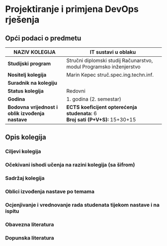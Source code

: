 # Projektiranje i primjena DevOps rješenja

## Opći podaci o predmetu

| **NAZIV KOLEGIJA**                               | IT sustavi u oblaku                                                                |
| ------------------------------------------------ | ---------------------------------------------------------------------------------- |
| **Studijski program**                            | Stručni diplomski studij Računarstvo, modul Programsko inženjerstvo                |
| **Nositelj kolegija**                            | Marin Kepec struč.spec.ing.techn.inf.                                              |
| **Suradnik na kolegiju**                         |                                                                                    |
| **Status kolegija**                              | Redovni                                                                            |
| **Godina**                                       | 1. godina (2. semestar)                                                            |
| **Bodovna vrijednost i oblik izvođenja nastave** | **ECTS koeficijent opterećenja studenata:** 6 <br> **Broj sati (P+V+S):** 15+30+15 |

## Opis kolegija
### Ciljevi kolegija
### Očekivani ishodi učenja na razini kolegija (sa šifrom)

### Sadržaj kolegija

### Oblici izvođenja nastave po temama

### Ocjenjivanje i vrednovanje rada studenata tijekom nastave i na ispitu

### Obavezna literatura

### Dopunska literatura

